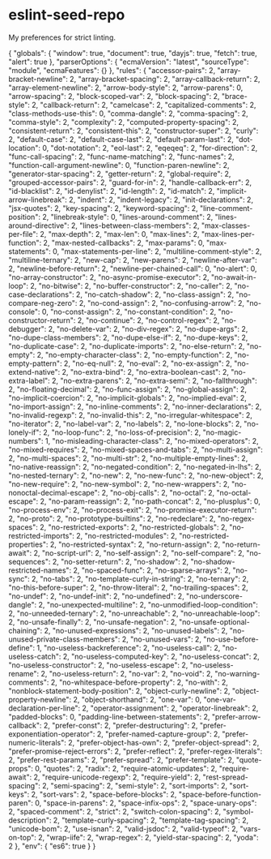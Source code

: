 # eslint-seed-repo
My preferences for strict linting.

{
    "globals": {
        "window": true,
        "document": true,
        "dayjs": true,
        "fetch": true,
        "alert": true
    },
    "parserOptions": {
        "ecmaVersion": "latest",
        "sourceType": "module",
        "ecmaFeatures": {}
    },
    "rules": {
        "accessor-pairs": 2,
        "array-bracket-newline": 2,
        "array-bracket-spacing": 2,
        "array-callback-return": 2,
        "array-element-newline": 2,
        "arrow-body-style": 2,
        "arrow-parens": 0,
        "arrow-spacing": 2,
        "block-scoped-var": 2,
        "block-spacing": 2,
        "brace-style": 2,
        "callback-return": 2,
        "camelcase": 2,
        "capitalized-comments": 2,
        "class-methods-use-this": 0,
        "comma-dangle": 2,
        "comma-spacing": 2,
        "comma-style": 2,
        "complexity": 2,
        "computed-property-spacing": 2,
        "consistent-return": 2,
        "consistent-this": 2,
        "constructor-super": 2,
        "curly": 2,
        "default-case": 2,
        "default-case-last": 2,
        "default-param-last": 2,
        "dot-location": 0,
        "dot-notation": 2,
        "eol-last": 2,
        "eqeqeq": 2,
        "for-direction": 2,
        "func-call-spacing": 2,
        "func-name-matching": 2,
        "func-names": 2,
        "function-call-argument-newline": 0,
        "function-paren-newline": 2,
        "generator-star-spacing": 2,
        "getter-return": 2,
        "global-require": 2,
        "grouped-accessor-pairs": 2,
        "guard-for-in": 2,
        "handle-callback-err": 2,
        "id-blacklist": 2,
        "id-denylist": 2,
        "id-length": 2,
        "id-match": 2,
        "implicit-arrow-linebreak": 2,
        "indent": 2,
        "indent-legacy": 2,
        "init-declarations": 2,
        "jsx-quotes": 2,
        "key-spacing": 2,
        "keyword-spacing": 2,
        "line-comment-position": 2,
        "linebreak-style": 0,
        "lines-around-comment": 2,
        "lines-around-directive": 2,
        "lines-between-class-members": 2,
        "max-classes-per-file": 2,
        "max-depth": 2,
        "max-len": 0,
        "max-lines": 2,
        "max-lines-per-function": 2,
        "max-nested-callbacks": 2,
        "max-params": 0,
        "max-statements": 0,
        "max-statements-per-line": 2,
        "multiline-comment-style": 2,
        "multiline-ternary": 2,
        "new-cap": 2,
        "new-parens": 2,
        "newline-after-var": 2,
        "newline-before-return": 2,
        "newline-per-chained-call": 0,
        "no-alert": 0,
        "no-array-constructor": 2,
        "no-async-promise-executor": 2,
        "no-await-in-loop": 2,
        "no-bitwise": 2,
        "no-buffer-constructor": 2,
        "no-caller": 2,
        "no-case-declarations": 2,
        "no-catch-shadow": 2,
        "no-class-assign": 2,
        "no-compare-neg-zero": 2,
        "no-cond-assign": 2,
        "no-confusing-arrow": 2,
        "no-console": 0,
        "no-const-assign": 2,
        "no-constant-condition": 2,
        "no-constructor-return": 2,
        "no-continue": 2,
        "no-control-regex": 2,
        "no-debugger": 2,
        "no-delete-var": 2,
        "no-div-regex": 2,
        "no-dupe-args": 2,
        "no-dupe-class-members": 2,
        "no-dupe-else-if": 2,
        "no-dupe-keys": 2,
        "no-duplicate-case": 2,
        "no-duplicate-imports": 2,
        "no-else-return": 2,
        "no-empty": 2,
        "no-empty-character-class": 2,
        "no-empty-function": 2,
        "no-empty-pattern": 2,
        "no-eq-null": 2,
        "no-eval": 2,
        "no-ex-assign": 2,
        "no-extend-native": 2,
        "no-extra-bind": 2,
        "no-extra-boolean-cast": 2,
        "no-extra-label": 2,
        "no-extra-parens": 2,
        "no-extra-semi": 2,
        "no-fallthrough": 2,
        "no-floating-decimal": 2,
        "no-func-assign": 2,
        "no-global-assign": 2,
        "no-implicit-coercion": 2,
        "no-implicit-globals": 2,
        "no-implied-eval": 2,
        "no-import-assign": 2,
        "no-inline-comments": 2,
        "no-inner-declarations": 2,
        "no-invalid-regexp": 2,
        "no-invalid-this": 2,
        "no-irregular-whitespace": 2,
        "no-iterator": 2,
        "no-label-var": 2,
        "no-labels": 2,
        "no-lone-blocks": 2,
        "no-lonely-if": 2,
        "no-loop-func": 2,
        "no-loss-of-precision": 2,
        "no-magic-numbers": 1,
        "no-misleading-character-class": 2,
        "no-mixed-operators": 2,
        "no-mixed-requires": 2,
        "no-mixed-spaces-and-tabs": 2,
        "no-multi-assign": 2,
        "no-multi-spaces": 2,
        "no-multi-str": 2,
        "no-multiple-empty-lines": 2,
        "no-native-reassign": 2,
        "no-negated-condition": 2,
        "no-negated-in-lhs": 2,
        "no-nested-ternary": 2,
        "no-new": 2,
        "no-new-func": 2,
        "no-new-object": 2,
        "no-new-require": 2,
        "no-new-symbol": 2,
        "no-new-wrappers": 2,
        "no-nonoctal-decimal-escape": 2,
        "no-obj-calls": 2,
        "no-octal": 2,
        "no-octal-escape": 2,
        "no-param-reassign": 2,
        "no-path-concat": 2,
        "no-plusplus": 0,
        "no-process-env": 2,
        "no-process-exit": 2,
        "no-promise-executor-return": 2,
        "no-proto": 2,
        "no-prototype-builtins": 2,
        "no-redeclare": 2,
        "no-regex-spaces": 2,
        "no-restricted-exports": 2,
        "no-restricted-globals": 2,
        "no-restricted-imports": 2,
        "no-restricted-modules": 2,
        "no-restricted-properties": 2,
        "no-restricted-syntax": 2,
        "no-return-assign": 2,
        "no-return-await": 2,
        "no-script-url": 2,
        "no-self-assign": 2,
        "no-self-compare": 2,
        "no-sequences": 2,
        "no-setter-return": 2,
        "no-shadow": 2,
        "no-shadow-restricted-names": 2,
        "no-spaced-func": 2,
        "no-sparse-arrays": 2,
        "no-sync": 2,
        "no-tabs": 2,
        "no-template-curly-in-string": 2,
        "no-ternary": 2,
        "no-this-before-super": 2,
        "no-throw-literal": 2,
        "no-trailing-spaces": 2,
        "no-undef": 2,
        "no-undef-init": 2,
        "no-undefined": 2,
        "no-underscore-dangle": 2,
        "no-unexpected-multiline": 2,
        "no-unmodified-loop-condition": 2,
        "no-unneeded-ternary": 2,
        "no-unreachable": 2,
        "no-unreachable-loop": 2,
        "no-unsafe-finally": 2,
        "no-unsafe-negation": 2,
        "no-unsafe-optional-chaining": 2,
        "no-unused-expressions": 2,
        "no-unused-labels": 2,
        "no-unused-private-class-members": 2,
        "no-unused-vars": 2,
        "no-use-before-define": 1,
        "no-useless-backreference": 2,
        "no-useless-call": 2,
        "no-useless-catch": 2,
        "no-useless-computed-key": 2,
        "no-useless-concat": 2,
        "no-useless-constructor": 2,
        "no-useless-escape": 2,
        "no-useless-rename": 2,
        "no-useless-return": 2,
        "no-var": 2,
        "no-void": 2,
        "no-warning-comments": 2,
        "no-whitespace-before-property": 2,
        "no-with": 2,
        "nonblock-statement-body-position": 2,
        "object-curly-newline": 2,
        "object-property-newline": 2,
        "object-shorthand": 2,
        "one-var": 0,
        "one-var-declaration-per-line": 2,
        "operator-assignment": 2,
        "operator-linebreak": 2,
        "padded-blocks": 0,
        "padding-line-between-statements": 2,
        "prefer-arrow-callback": 2,
        "prefer-const": 2,
        "prefer-destructuring": 2,
        "prefer-exponentiation-operator": 2,
        "prefer-named-capture-group": 2,
        "prefer-numeric-literals": 2,
        "prefer-object-has-own": 2,
        "prefer-object-spread": 2,
        "prefer-promise-reject-errors": 2,
        "prefer-reflect": 2,
        "prefer-regex-literals": 2,
        "prefer-rest-params": 2,
        "prefer-spread": 2,
        "prefer-template": 2,
        "quote-props": 0,
        "quotes": 2,
        "radix": 2,
        "require-atomic-updates": 2,
        "require-await": 2,
        "require-unicode-regexp": 2,
        "require-yield": 2,
        "rest-spread-spacing": 2,
        "semi-spacing": 2,
        "semi-style": 2,
        "sort-imports": 2,
        "sort-keys": 2,
        "sort-vars": 2,
        "space-before-blocks": 2,
        "space-before-function-paren": 0,
        "space-in-parens": 2,
        "space-infix-ops": 2,
        "space-unary-ops": 2,
        "spaced-comment": 2,
        "strict": 2,
        "switch-colon-spacing": 2,
        "symbol-description": 2,
        "template-curly-spacing": 2,
        "template-tag-spacing": 2,
        "unicode-bom": 2,
        "use-isnan": 2,
        "valid-jsdoc": 2,
        "valid-typeof": 2,
        "vars-on-top": 2,
        "wrap-iife": 2,
        "wrap-regex": 2,
        "yield-star-spacing": 2,
        "yoda": 2
    },
    "env": {
        "es6": true
    }
}
